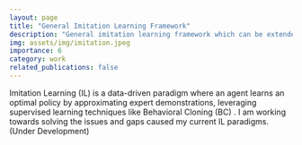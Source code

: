 ```yaml
---
layout: page
title: "General Imitation Learning Framework"
description: "General imitation learning framework which can be extended to different fields in robotics with demonstration in legged robots."
img: assets/img/imitation.jpeg
importance: 6
category: work
related_publications: false
---
```


Imitation Learning (IL) is a data-driven paradigm where an agent learns an optimal policy by approximating expert demonstrations, leveraging supervised learning techniques like Behavioral Cloning (BC) . I am working towards solving the issues and gaps caused my current IL paradigms. (Under Development)

